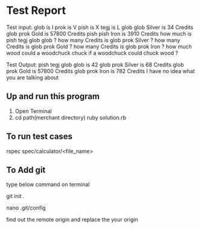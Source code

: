 # Test Report

Test input:
glob is I
prok is V
pish is X
tegj is L
glob glob Silver is 34 Credits
glob prok Gold is 57800 Credits
pish pish Iron is 3910 Credits
how much is pish tegj glob glob ?
how many Credits is glob prok Silver ?
how many Credits is glob prok Gold ?
how many Credits is glob prok Iron ?
how much wood could a woodchuck chuck if a woodchuck could chuck wood ?

Test Output:
pish tegj glob glob is 42
glob prok Silver is 68 Credits
glob prok Gold is 57800 Credits
glob prok Iron is 782 Credits
I have no idea what you are talking about


## Up and run this program

1. Open Terminal
2. cd path(merchant directory)
ruby solution.rb

## To run test cases
  rspec spec/calculator/<file_name>
  
## To Add git
  type below command on terminal
  
  git init .
  
  nano .git/config  
  
  find out the remote origin and replace the your origin